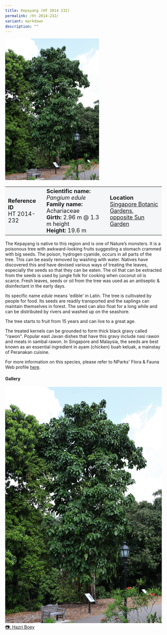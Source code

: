 ```yaml
---
title: Kepayang (HT 2014 232)
permalink: /ht-2014-232/
variant: markdown
description: ""
---
```

<div class="isomer-image-wrapper">
<img style="width: 60%" src="/images/Heritage_trees_photos/panedu_ht2014-232_habit.jpg">
</div><table style="minWidth: 100px; font-size: 18px; background: #F4F6F7">
<tbody><tr>
<td rowspan="1" colspan="1">
<strong>Reference ID</strong>
<br>HT 2014-232
</td>
<td rowspan="1" colspan="1">
	<strong>Scientific name:</strong> <em>Pangium edule</em>
<br><strong>Family name: </strong>Achariaceae
<br><strong>Girth: </strong>2.96 m @ 1.3 m height
<br><strong>Height: </strong>19.6 m
</td>
<td rowspan="1" colspan="1">
<strong>Location</strong><a href="https://www.onemap.gov.sg/?lat=1.3097909999944473&amp;lng=103.81593499999192">
 <br>Singapore Botanic Gardens,<br>opposite Sun Garden</a>
</td>
</tr>
</tbody>
</table>
<p>The Kepayang is native to this region and is one of Nature’s monsters. It is a poisonous tree with awkward-looking fruits suggesting a stomach crammed with big seeds. The poison, hydrogen cyanide, occurs in all parts of the tree. This can be easily removed by washing with water. Natives have discovered this and have devised various ways of treating the leaves, especially the seeds so that they can be eaten. The oil that can be extracted from the seeds is used by jungle folk for cooking when coconut oil is scarce. Fresh leaves, seeds or oil from the tree was used as an antiseptic &amp; disinfectant in the early days.</p>

<p>Its specific name <em>edule</em> means 'edible' in Latin. The tree is cultivated by people for food. Its seeds are readily transported and the saplings can maintain themselves in forest. The seed can also float for a long while and can be distributed by rivers and washed up on the seashore.</p>

<p>The tree starts to fruit from 15 years and can live to a great age.</p>

<p>The treated kernels can be grounded to form thick black gravy called "rawon". Popular east Javan dishes that have this gravy include nasi rawon and meats in sambal rawon. In Singapore and Malaysia, the seeds are best known as an essential ingredient in ayam (chicken) buah keluak, a mainstay of Peranakan cuisine.</p>

<p>For more information on this species, please refer to NParks' Flora &amp; Fauna Web profile <a href="https://www.nparks.gov.sg/florafaunaweb/flora/3/0/3050">here</a>.</p>

<h4><b>Gallery</b></h4>
<div class="isomer-card-grid">
<a href="/images/Heritage_trees_photos/panedu_ht2014-232_habit.jpg" class="isomer-card">
<div class="isomer-card-image">
<div class="isomer-image-wrapper"><img src="/images/Heritage_trees_photos/panedu_ht2014-232_habit.jpg"></div></div>
<div class="isomer-card-body"><div class="isomer-card-description">📷: Hazri Boey</div></div></a></div><br>